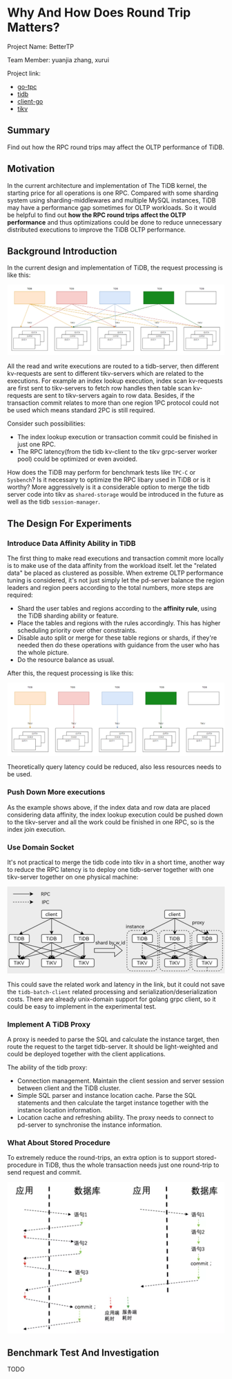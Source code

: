 # Why And How Does Round Trip Matters?

Project Name: BetterTP

Team Member: yuanjia zhang, xurui

Project link: 
- [go-tpc](https://github.com/qw4990/go-tpc/tree/bettertp-test)
- [tidb](https://github.com/qw4990/tidb/tree/bettertp-test)
- [client-go](https://github.com/qw4990/client-go/tree/bettertp-test)
- [tikv](https://github.com/cfzjywxk/tikv/tree/uds_v630)


## Summary

Find out how the RPC round trips may affect the OLTP performance of TiDB.

## Motivation

In the current architecture and implementation of The TiDB kernel, 
the starting price for all operations is one RPC. Compared with some sharding
system using sharding-middlewares and multiple MySQL instances, TiDB may have a 
performance gap sometimes for OLTP workloads. So it would be helpful to find out 
**how the RPC round trips affect the OLTP performance** and thus optimizations could 
be done to reduce unnecessary distributed executions to improve the TiDB OLTP performance.

## Background Introduction

In the current design and implementation of TiDB, the request processing is like this:

![flow](../media/tidb_flow.png)

All the read and write executions are routed to a tidb-server, then different kv-requests are
sent to different tikv-servers which are related to the executions. For example an index lookup
execution, index scan kv-requests are first sent to tikv-servers to fetch row handles then 
table scan kv-requests are sent to tikv-servers again to row data. Besides, if the transaction
commit relates to more than one region 1PC protocol could not be used which means standard 2PC
is still required.

Consider such possibilities:
- The index lookup execution or transaction commit could be finished in just one RPC.
- The RPC latency(from the tidb kv-client to the tikv grpc-server worker pool) could be 
optimized or even avoided.

How does the TiDB may perform for benchmark tests like `TPC-C` or `Sysbench`? Is it necessary
to optimize the RPC libary used in TiDB or is it worthy? More aggressively is it a considerable option to merge
the tidb server code into tikv as `shared-storage` would be introduced in the future as well as
the tidb `session-manager`.

## The Design For Experiments

### Introduce Data Affinity Ability in TiDB

The first thing to make read executions and transaction commit more locally is to make use of
the data affinity from the workload itself. let the "related data" be placed as clustered
as possible. When extreme OLTP performance tuning is considered, it's not just simply let the
pd-server balance the region leaders and region peers according to the total numbers, more steps 
are required:
- Shard the user tables and regions according to the **affinity rule**, using the TiDB sharding
ability or feature. 
- Place the tables and regions with the rules accordingly. This has higher scheduling priority
over other constraints.
- Disable auto split or merge for these table regions or shards, if they're needed then do these
operations with guidance from the user who has the whole picture.
- Do the resource balance as usual.

After this, the request processing is like this:

![flow-shard](../media/tidb_flow_shard.png)

Theoretically query latency could be reduced, also less resources needs to be used.

### Push Down More executions

As the example shows above, if the index data and row data are placed considering data affinity,
the index lookup execution could be pushed down to the tikv-server and all the work could be 
finished in one RPC, so is the index join execution.

### Use Domain Socket 

It's not practical to merge the tidb code into tikv in a short time, another way to reduce the
RPC latency is to deploy one tidb-server together with one tikv-server together on one physical
machine:

![deploy](../media/deploy.png)

This could save the related work and latency in the link, but it could not save the 
`tidb-batch-client` related processing and serialization/deserialization costs. There are 
already unix-domain support for golang grpc client, so it could be easy to implement in the 
experimental test.

### Implement A TiDB Proxy

A proxy is needed to parse the SQL and calculate the instance target, then route the request
to the target tidb-server. It should be light-weighted and could be deployed together with the
client applications.

The ability of the tidb proxy:
- Connection management. Maintain the client session and server session between client and the TiDB
cluster.
- Simple SQL parser and instance location cache. Parse the SQL statements and then calculate the
target instance together with the instance location information.
- Location cache and refreshing ability. The proxy needs to connect to pd-server to synchronise the
instance information.

### What About Stored Procedure

To extremely reduce the round-trips, an extra option is to support stored-procedure in TiDB, 
thus the whole transaction needs just one round-trip to send request and commit.

![sp](../media/sp.png)


## Benchmark Test And Investigation

TODO
